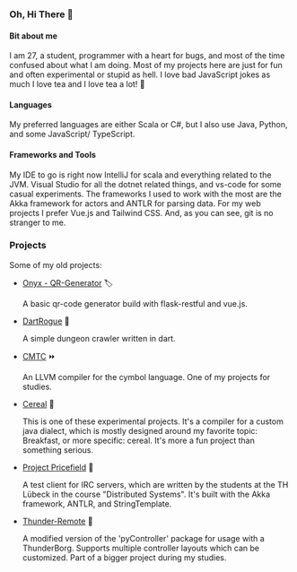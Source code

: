 ### Oh, Hi There 👋

#### Bit about me

I am 27, a student, programmer with a heart for bugs, and most of the time confused about what I am doing.
Most of my projects here are just for fun and often experimental or stupid as hell.
I love bad JavaScript jokes as much I love tea and I love tea a lot! 🍵

#### Languages

My preferred languages are either Scala or C#, but I also use Java, Python, and some JavaScript/ TypeScript.

#### Frameworks and Tools

My IDE to go is right now IntelliJ for scala and everything related to the JVM. Visual Studio for all the dotnet related things, and vs-code for some casual experiments.
The frameworks I used to work with the most are the Akka framework for actors and ANTLR for parsing data.
For my web projects I prefer Vue.js and Tailwind CSS.
And, as you can see, git is no stranger to me.

### Projects

Some of my old projects:

* [Onyx - QR-Generator](https://github.com/Schrotty/onyx-qr-generator) 🏷️

  A basic qr-code generator build with flask-restful and vue.js.

* [DartRogue](https://github.com/Schrotty/DartRogue) 🔪

  A simple dungeon crawler written in dart.

* [CMTC](https://github.com/Schrotty/CMTC) ⏩

   An LLVM compiler for the cymbol language. One of my projects for studies.

* [Cereal](https://github.com/Schrotty/Cereal) 🥛

   This is one of these experimental projects. It's a compiler for a custom java dialect, which is mostly designed around my favorite topic: Breakfast, or more specific: cereal.
It's more a fun project than something serious.

* [Project Pricefield](https://github.com/punkIRC/punkIRC-test) 🐳

   A test client for IRC servers, which are written by the students at the TH Lübeck in the course "Distributed Systems". It's built with the Akka framework, ANTLR, and StringTemplate.

* [Thunder-Remote](https://github.com/Schrotty/thunder-remote) 🚗

   A modified version of the 'pyController' package for usage with a ThunderBorg. Supports multiple controller layouts which can be customized. Part of a bigger project during my studies.
   
